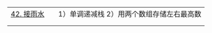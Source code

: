 |                                                              |      |                                            |
| ------------------------------------------------------------ | ---- | ------------------------------------------ |
| [42. 接雨水](https://leetcode-cn.com/problems/trapping-rain-water/) |      | 1）单调递减栈  2）用两个数组存储左右最高数 |
|                                                              |      |                                            |
|                                                              |      |                                            |



